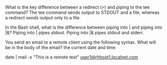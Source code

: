 What is the key difference between a redirect (>) and piping to the tee command?
The tee command sends output to STDOUT and a file, whereas a redirect sends output only to a file.


In the Bash shell, what is the difference between piping into | and piping into |&?
Piping into | pipes stdout. Piping into |& pipes stdout and stderr.


 You send an email to a remote client using the following syntax. What will be in the body of the email?
 the current date and time
 
date | mail -s "This is a remote test" user1@rhhost1.localnet.com

